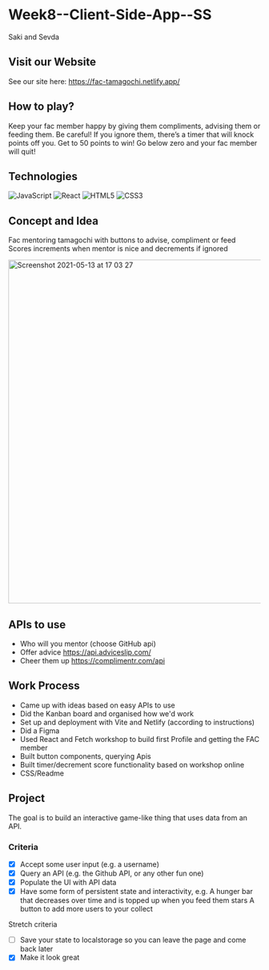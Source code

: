 # Week8--Client-Side-App--SS
Saki and Sevda

## Visit our Website
See our site here: https://fac-tamagochi.netlify.app/

## How to play?

Keep your fac member happy by giving them compliments, advising them or feeding them. 
Be careful! If you ignore them, there’s a timer that will knock points off you. 
Get to 50 points to win! Go below zero and your fac member will quit! 

## Technologies
![JavaScript](https://img.shields.io/badge/-JavaScript-1572B6?style=flat&logo=javascript&logoColor=white&link=/)
![React](https://img.shields.io/badge/-React-1572B6?style=flat&logo=react&logoColor=white&link=/)
![HTML5](https://img.shields.io/badge/-HTML5-1572B6?style=flat&logo=html5&logoColor=white&link=/)
![CSS3](https://img.shields.io/badge/-CSS3-1572B6?style=flat&logo=css3&logoColor=white&link=/)

## Concept and Idea
Fac mentoring tamagochi with buttons to advise, compliment or feed 
Scores increments when mentor is nice and decrements if ignored 

<img width="687" alt="Screenshot 2021-05-13 at 17 03 27" src="https://user-images.githubusercontent.com/59439482/118153018-534c0e80-b40d-11eb-9a55-afa3a45f863d.png">

## APIs to use 
- Who will you mentor (choose GitHub api) 
- Offer advice https://api.adviceslip.com/
- Cheer them up https://complimentr.com/api

## Work Process
- Came up with ideas based on easy APIs to use
- Did the Kanban board and organised how we'd work
- Set up and deployment with Vite and Netlify (according to instructions) 
- Did a Figma 
- Used React and Fetch workshop to build first Profile and getting the FAC member
- Built button components, querying Apis 
- Built timer/decrement score functionality based on workshop online
- CSS/Readme 

## Project
The goal is to build an interactive game-like thing that uses data from an API.

### Criteria 
- [x] Accept some user input (e.g. a username)
- [x] Query an API (e.g. the Github API, or any other fun one)
- [x] Populate the UI with API data
- [x] Have some form of persistent state and interactivity, e.g.
A hunger bar that decreases over time and is topped up when you feed them stars
A button to add more users to your collect

Stretch criteria 
- [ ] Save your state to localstorage so you can leave the page and come back later
- [x] Make it look great
